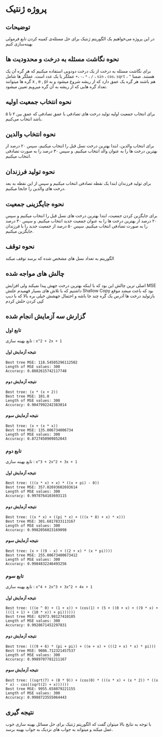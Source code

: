 # پروژه ژنتیک
## توضیحات
در این پروژه می‌خواهیم یک الگوریتم ژنتیک برای حل مسئله‌ی کمینه کردن تابع فرمولی بهینه‌سازی کنیم

## نحوه نگاشت مسئله به درخت و محدودیت ها
برای نگاشت مسئله به درخت از یک درخت دودویی استفاده میکنیم که هر گره آن یک عملگر یا یک عدد است. عملگر ها شامل `+`، `-`، `*` ، `/` ، `sin` ، `cos`، `sqrt` ، `^` هستند. 
ضمنا گره ها میتوانند x , e , pi هم باشند
هر گره یک عمق دارد که از ریشه شروع میشود و به تعداد گره هایی که از ریشه به آن گره میرویم تعیین میشود.


## نحوه انتخاب جمعیت اولیه
برای انتخاب جمعیت اولیه تولید درخت های تصادفی با عمق تصادفی که عمق بین ۲ تا ۵ باشد انتخاب می‌کنیم.

## نحوه انتخاب والدین
برای انتخاب والدین، ابتدا بهترین درخت نسل قبل را انتخاب میکنیم، سپس ۲۰ درصد از بهترین درخت ها را به عنوان والد انتخاب میکنیم. و سپس ۳۰ درصد را به صورت تصادفی انتخاب میکنیم.


## نحوه تولید فرزندان
برای تولید فرزندان ابتدا یک نقطه تصادفی انتخاب میکنیم و سپس از این نقطه به بعد درخت های والدین را جابجا میکنیم.

## نحوه جایگزینی جمعیت
برای جایگزین کردن جمعیت، ابتدا بهترین درخت های نسل قبل را انتخاب میکنیم و سپس ۲۰ درصد از بهترین درخت ها را به عنوان جمعیت جدید انتخاب میکنیم. و سپس ۳۰ درصد را به صورت تصادفی انتخاب میکنیم.
سپس ۵۰ درصد از جمعیت جدید را با فرزندان جایگزین میکنیم.

## نحوه توقف
الگوریتم به تعداد نسل های مشخص شده که برسد توقف میکند

## چالش های مواجه شده
اصلی ترین چالش این بود که با اینکه بهترین درخت جهش پیدا نمیکند ولی افزایش MSE داشتیم 
که با تلاش های بسیار فهمیدم علتش Shallow Copy بود که باعث میشد موقع بازتولید درخت ها آدرس یک گره چند جا باشه و احتمال جهشش خیلی بره بالا
که با دیپ کپی کردن حلش کردم


## گزارش سه آزمایش انجام شده
### تابع اول
تابع بهینه سازی : `x^2 + 2x + 1`
#### نتیجه آزمایش اول 
```
Best tree MSE: 118.54505296112502
Length of MSE values: 300
Accuracy: 0.8882615742117748
```
#### نتیجه آزمایش دوم
```
Best tree: (x * (x + 2))
Best tree MSE: 101.0
Length of MSE values: 300
Accuracy: 0.9047992242383014
```
#### نتیجه آزمایش سوم
```
Best tree: (x + (x * x))
Best tree MSE: 135.006734006734
Length of MSE values: 300
Accuracy: 0.8727450909852043
```
### تابع دوم
تابع بهینه سازی : `x^3 + 2x^2 + 3x + 1`
#### نتیجه آزمایش اول 
```
Best tree: (((x * x) + x) * ((x + pi) - 0))
Best tree MSE: 357.02693602693614
Length of MSE values: 300
Accuracy: 0.9978764103693115
```
#### نتیجه آزمایش دوم
```
Best tree: ((x * x) + ((pi * x) + (((x * 8) + x) * x)))
Best tree MSE: 301.6817833113167
Length of MSE values: 300
Accuracy: 0.9982056023169098
```
#### نتیجه آزمایش سوم
```
Best tree: (x + ((9 - x) + ((2 + x) * (x * pi))))
Best tree MSE: 255.00673400673412
Length of MSE values: 300
Accuracy: 0.9984832246493256 
```
### تابع سوم
تابع بهینه سازی : `x^4 + 2x^3 + 3x^2 + 4x + 1`
#### نتیجه آزمایش اول 
```
Best tree: (((e ^ 0) + (1 + x)) + (cos(1) + (5 + ((0 + x) + ((9 * x) + (((1 + 1) + (10 * x)) + pi))))))
Best tree MSE: 62973.98127410105
Length of MSE values: 300
Accuracy: 0.9928671452297831
```
#### نتیجه آزمایش دوم
```
Best tree: (((9 + 6) * (pi + pi)) + ((e + x) + (((2 + x) * x) * pi)))
Best tree MSE: 9086.712321457537
Length of MSE values: 300
Accuracy: 0.9989707781211167
```
#### نتیجه آزمایش سوم
```
Best tree: ((sqrt(7) + (8 * 9)) + (cos(0) * (((x * x) + (x * 2)) * ((x * x) - cos((sqrt(2) + x))))))
Best tree MSE: 9955.658079221155
Length of MSE values: 300
Accuracy: 0.9988723555064443
```

## نتیجه گیری
با توجه به نتایج بالا میتوان گفت که الگوریتم ژنتیک برای حل مسائل بهینه سازی خوب عمل میکند و میتواند به جواب های نزدیک به جواب بهینه برسد.
